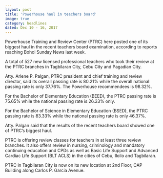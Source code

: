 ```yaml
---
layout: post
title: 'Powerhouse haul in teachers board'
image: true
category: headlines
dated: Dec 10 - 16, 2017
---
```


Powerhouse Training and Review Center (PTRC) here posted one of its biggest haul in the recent teachers board examination, according to reports reaching Bohol Sunday News last week.

A total of 527 new licensed professional teachers who took their review at the PTRC branches in Tagbilaran City, Cebu City and Pagadian City.

Atty. Arlene P. Palgan, PTRC president and chief training and review director, said its overall passing rate is 80.21% while the overall national passing rate is only 37.76%. The Powerhouse recommendees is 98.32%.

For the Bachelor of Elementary Education (BEED), the PTRC passing rate is 75.65% while the national passing rate is 26.33% only.

For the Bachelor of Science in Elementary Education (BSED), the PTRC passing rate is 83.33% while the national passing rate is only 46.37%.

Atty. Palgan said that the results of the recent teachers board showed one of PTRC’s biggest haul.

PTRC is offering review classes for teachers in at least three review branches. It also offers review in nursing, criminology and mandatory continuing education and CPDs as well as Basic Life Support and Advanced Cardiac Life Support (BLT ACLS) in the cities of Cebu, Iloilo and Tagbilaran.

PTRC in Tagbilaran City is now on its new location at 2nd Floor, CAP Building along Carlos P. Garcia Avenue. 
